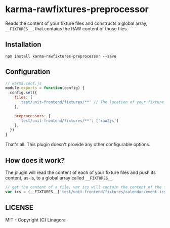 karma-rawfixtures-preprocessor
==============================

Reads the content of your fixture files and constructs a global array, `__FIXTURES__`, that contains the RAW content of those files.

Installation
------------

`npm install karma-rawfixtures-preprocessor --save`

Configuration
-------------

```js
// karma.conf.js
module.exports = function(config) {
  config.set({
    files: [
      'test/unit-frontend/fixtures/**' // The location of your fixture files in relation to this, karma.conf.js, file.
    ],

    preprocessors: {
      'test/unit-frontend/fixtures/**': ['raw2js']
    },
  })
}
```

That's all. This plugin doesn't provide any other configurable options.

How does it work?
-----------------

The plugin will read the content of each of your fixture files and push its content, as-is, to a global array called `__FIXTURES__`.

```js
// get the content of a file, var ics will contain the content of the file
var ics = (__FIXTURES__['test/unit-frontend/fixtures/calendar/event.ics']);
```

LICENSE
-------

MIT - Copyright (C) Linagora
